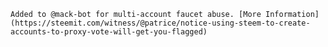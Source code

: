 	Added to @mack-bot for multi-account faucet abuse. [More Information](https://steemit.com/witness/@patrice/notice-using-steem-to-create-accounts-to-proxy-vote-will-get-you-flagged)
